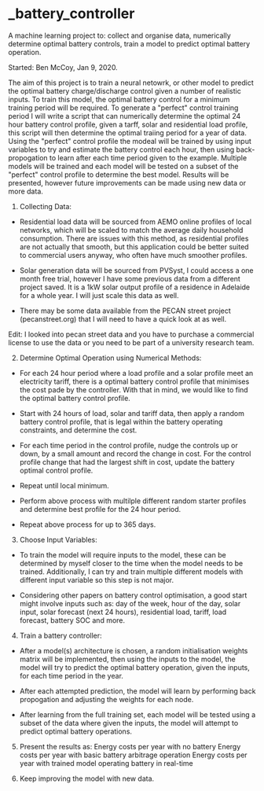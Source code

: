 # _battery_controller
A machine learning project to: collect and organise data, numerically determine optimal battery controls, train a model to predict optimal battery operation.

Started: Ben McCoy, Jan 9, 2020.

The aim of this project is to train a neural netowrk, or other model to predict the optimal battery charge/discharge control given a number of realistic inputs. To train this model, the optimal battery control for a minimum training period will be required. To generate a "perfect" control training period I will write a script that can numerically determine the optimal 24 hour battery control profile, given a tarff, solar and residential load profile, this script will then determine the optimal traiing period for a year of data. Using the "perfect" control profile the modeal will be trained by using input variables to try and estimate the battery control each hour, then using back-propogation to learn after each time period given to the example. Multiple models will be trained and each model will be tested on a subset of the "perfect" control profile to determine the best model. Results will be presented, however future improvements can be made using new data or more data.

1. Collecting Data:
- Residential load data will be sourced from AEMO online profiles of local networks, which will be scaled to match the average daily household consumption. There are issues with this method, as residential profiles are not actually that smooth, but this application could be better suited to commercial users anyway, who often have much smoother profiles.

- Solar generation data will be sourced from PVSyst, I could access a one month free trial, however I have some previous data from a different project saved. It is a 1kW solar output profile of a residence in Adelaide for a whole year. I will just scale this data as well.

- There may be some data available from the PECAN street project (pecanstreet.org) that I will need to have a quick look at as well.

Edit: I looked into pecan street data and you have to purchase a commercial license to use the data or you need to be part of a university research team.

2. Determine Optimal Operation using Numerical Methods:
- For each 24 hour period where a load profile and a solar profile meet an electricity tariff, there is a optimal battery control profile that minimises the cost pade by the controller. With that in mind, we would like to find the optimal battery control profile.

- Start with 24 hours of load, solar and tariff data, then apply a random battery control profile, that is legal within the battery operating constraints, and determine the cost.

- For each time period in the control profile, nudge the controls up or down, by a small amount and record the change in cost. For the control profile change that had the largest shift in cost, update the battery optimal control profile.

- Repeat until local minimum.

- Perform above process with multilple different random starter profiles and determine best profile for the 24 hour period.

- Repeat above process for up to 365 days.

3. Choose Input Variables:
- To train the model will require inputs to the model, these can be determined by myself closer to the time when the model needs to be trained. Additionally, I can try and train multiple different models with different input variable so this step is not major.

- Considering other papers on battery control optimisation, a good start might involve inputs such as:
day of the week, hour of the day, solar input, solar forecast (next 24 hours), residential load, tariff, load forecast, battery SOC and more.

4. Train a battery controller:
- After a model(s) architecture is chosen, a random initialisation weights matrix will be implemented, then using the inputs to the model, the model will try to predict the optimal battery operation, given the inputs, for each time period in the year.

- After each attempted prediction, the model will learn by performing back propogation and adjusting the weights for each node.

- After learning from the full training set, each model will be tested using a subset of the data where given the inputs, the model will attempt to predict optimal battery operations.

5. Present the results as:
Energy costs per year with no battery
Energy costs per year with basic battery arbitrage operation
Energy costs per year with trained model operating battery in real-time

6. Keep improving the model with new data.
